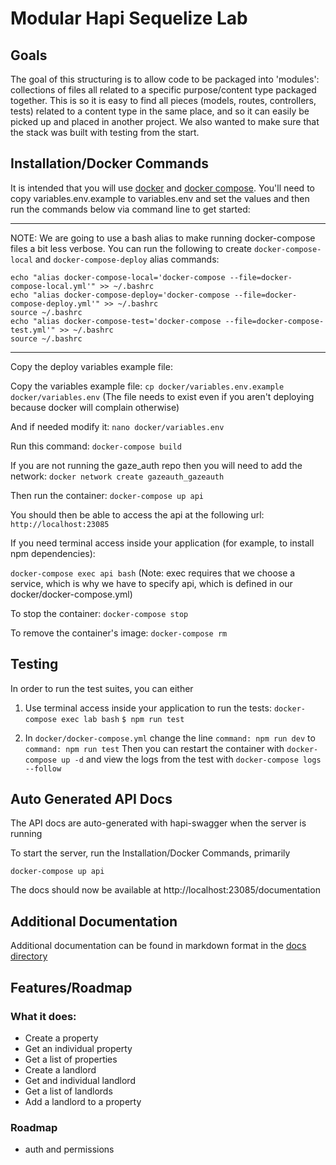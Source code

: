 # Modular Hapi Sequelize Lab

## Goals

The goal of this structuring is to allow code to be packaged into 'modules':
collections of files all related to a specific purpose/content type packaged
together. This is so it is easy to find all pieces (models, routes, controllers,
tests) related to a content type in the same place, and so it can easily be
picked up and placed in another project. We also wanted to make sure that the
stack was built with testing from the start.

## Installation/Docker Commands

It is intended that you will use [docker](https://docs.docker.com/engine/installation/)
and [docker compose](https://docs.docker.com/compose/install/). You'll need to
copy variables.env.example to variables.env and set the values and then run the
commands below via command line to get started:

---
NOTE: We are going to use a bash alias to make running docker-compose files a bit less verbose. You can run the following to create `docker-compose-local` and `docker-compose-deploy` alias commands:
```
echo "alias docker-compose-local='docker-compose --file=docker-compose-local.yml'" >> ~/.bashrc
echo "alias docker-compose-deploy='docker-compose --file=docker-compose-deploy.yml'" >> ~/.bashrc
source ~/.bashrc
echo "alias docker-compose-test='docker-compose --file=docker-compose-test.yml'" >> ~/.bashrc
source ~/.bashrc
```
---

Copy the deploy variables example file:

Copy the variables example file:
`cp docker/variables.env.example docker/variables.env`
(The file needs to exist even if you aren't deploying because docker will complain otherwise)

And if needed modify it:
`nano docker/variables.env`

Run this command:
`docker-compose build`

If you are not running the gaze_auth repo then you will need to add the network:
`docker network create gazeauth_gazeauth`

Then run the container:
`docker-compose up api`

You should then be able to access the api at the following url:
`http://localhost:23085`

If you need terminal access inside your application (for example, to install npm dependencies):

`docker-compose exec api bash`
(Note: exec requires that we choose a service, which is why we have to specify api, which is defined in our docker/docker-compose.yml)

To stop the container:
`docker-compose stop`

To remove the container's image:
`docker-compose rm`

## Testing

In order to run the test suites, you can either

1) Use terminal access inside your application to run the tests:
`docker-compose exec lab bash`
`$ npm run test`

2) In `docker/docker-compose.yml` change the line
`command: npm run dev` to `command: npm run test`
Then you can restart the container with
`docker-compose up -d`
and view the logs from the test with
`docker-compose logs --follow`

## Auto Generated API Docs

The API docs are auto-generated with hapi-swagger when the server is running

To start the server, run the Installation/Docker Commands, primarily

`docker-compose up api`

The docs should now be available at http://localhost:23085/documentation

## Additional Documentation

Additional documentation can be found in markdown format in the [docs directory](docs/index.md)

## Features/Roadmap

### What it does:
- Create a property
- Get an individual property
- Get a list of properties
- Create a landlord
- Get and individual landlord
- Get a list of landlords
- Add a landlord to a property

### Roadmap
- auth and permissions
